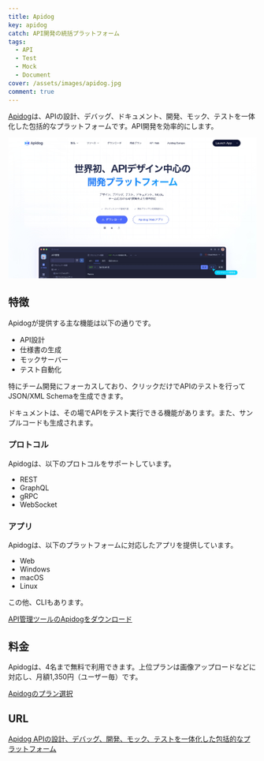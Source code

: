 ```yaml
---
title: Apidog
key: apidog
catch: API開発の統括プラットフォーム
tags:
  - API
  - Test
  - Mock
  - Document
cover: /assets/images/apidog.jpg
comment: true
---
```


[Apidog](https://apidog.com/jp/)は、APIの設計、デバッグ、ドキュメント、開発、モック、テストを一体化した包括的なプラットフォームです。API開発を効率的にします。

[![ApidogのWebサイト](/assets/images/apidog.jpg)](https://apidog.com/jp/)

<!--more-->

## 特徴

Apidogが提供する主な機能は以下の通りです。

- API設計
- 仕様書の生成
- モックサーバー
- テスト自動化

特にチーム開発にフォーカスしており、クリックだけでAPIのテストを行ってJSON/XML Schemaを生成できます。

ドキュメントは、その場でAPIをテスト実行できる機能があります。また、サンプルコードも生成されます。

### プロトコル

Apidogは、以下のプロトコルをサポートしています。

- REST
- GraphQL
- gRPC
- WebSocket

### アプリ

Apidogは、以下のプラットフォームに対応したアプリを提供しています。

- Web
- Windows
- macOS
- Linux

この他、CLIもあります。

[API管理ツールのApidogをダウンロード](https://apidog.com/jp/download/)

## 料金

Apidogは、4名まで無料で利用できます。上位プランは画像アップロードなどに対応し、月額1,350円（ユーザー毎）です。

[Apidogのプラン選択](https://apidog.com/jp/pricing/)

## URL

[Apidog APIの設計、デバッグ、開発、モック、テストを一体化した包括的なプラットフォーム](https://apidog.com/jp/)
